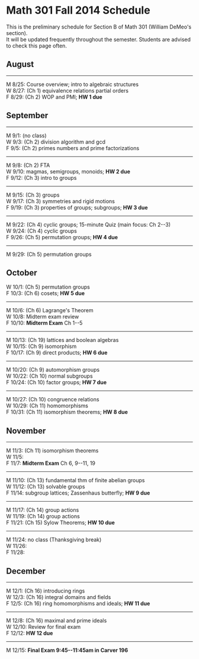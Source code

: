 # Math 301 Fall 2014 Schedule

This is the preliminary schedule for Section B of Math 301
(William DeMeo's section).  
It will be updated frequently throughout the semester. 
Students are advised to check this page often.

## August

---------------------------------------------------------
M 8/25: Course overview; intro to algebraic structures  
W 8/27: (Ch 1) equivalence relations partial orders  
F 8/29: (Ch 2) WOP and PMI; **HW 1 due**  

## September

---------------------------------------------------------
M 9/1: (no class)  
W 9/3: (Ch 2) division algorithm and gcd  
F 9/5: (Ch 2) primes numbers and prime factorizations  

---------------------------------------------------------
M 9/8: (Ch 2) FTA  
W 9/10: magmas, semigroups, monoids; **HW 2 due**  
F 9/12: (Ch 3) intro to groups  

---------------------------------------------------------
M 9/15: (Ch 3) groups  
W 9/17: (Ch 3) symmetries and rigid motions  
F 9/19: (Ch 3) properties of groups; subgroups; **HW 3 due**  

---------------------------------------------------------
M 9/22: (Ch 4) cyclic groups; 15-minute Quiz (main focus: Ch 2--3)  
W 9/24: (Ch 4) cyclic groups  
F 9/26: (Ch 5) permutation groups; **HW 4 due**  

---------------------------------------------------------
M 9/29: (Ch 5) permutation groups  
  
## October

W 10/1: (Ch 5) permutation groups   
F 10/3: (Ch 6) cosets; **HW 5 due**  

---------------------------------------------------------
M 10/6: (Ch 6) Lagrange's Theorem  
W 10/8: Midterm exam review  
F 10/10: **Midterm Exam** Ch 1--5  

---------------------------------------------------------
M 10/13: (Ch 19) lattices and boolean algebras  
W 10/15: (Ch 9) isomorphism  
F 10/17: (Ch 9) direct products; **HW 6 due**  

---------------------------------------------------------
M 10/20: (Ch 9) automorphism groups  
W 10/22: (Ch 10) normal subgroups  
F 10/24: (Ch 10) factor groups; **HW 7 due**  

---------------------------------------------------------
M 10/27: (Ch 10) congruence relations  
W 10/29: (Ch 11) homomorphisms  
F 10/31: (Ch 11) isomorphism theorems; **HW 8 due**  

## November

---------------------------------------------------------
M 11/3: (Ch 11) isomorphism theorems  
W 11/5:   
F 11/7: **Midterm Exam** Ch 6, 9--11, 19  

---------------------------------------------------------
M 11/10: (Ch 13) fundamental thm of finite abelian groups  
W 11/12: (Ch 13) solvable groups  
F 11/14: subgroup lattices; Zassenhaus butterfly; **HW 9 due**  

---------------------------------------------------------
M 11/17: (Ch 14) group actions  
W 11/19: (Ch 14) group actions  
F 11/21: (Ch 15) Sylow Theorems; **HW 10 due**  

---------------------------------------------------------
M 11/24: no class (Thanksgiving break)   
W 11/26:   
F 11/28:   

## December

---------------------------------------------------------
M 12/1: (Ch 16) introducing rings  
W 12/3: (Ch 16) integral domains and fields  
F 12/5: (Ch 16) ring homomorphisms and ideals; **HW 11 due**  

---------------------------------------------------------
M 12/8: (Ch 16) maximal and prime ideals  
W 12/10: Review for final exam  
F 12/12: **HW 12 due**  

---------------------------------------------------------
M 12/15: **Final Exam 9:45--11:45am in Carver 196**  




                                                                  
